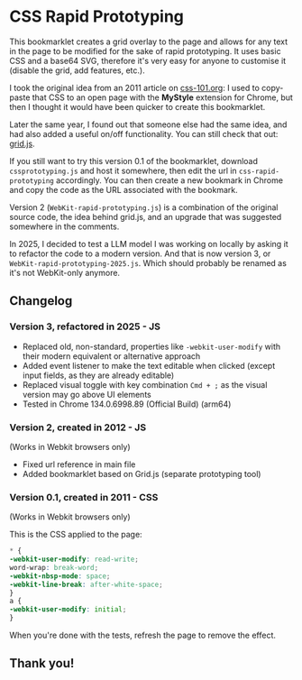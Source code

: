 # CSS Rapid Prototyping

This bookmarklet creates a grid overlay to the page and allows for any text in the page to be modified for the sake of rapid prototyping.
It uses basic CSS and a base64 SVG, therefore it's very easy for anyone to customise it (disable the grid, add features, etc.).

I took the original idea from an 2011 article on [css-101.org](http://cssmojo.com/trick_for_rapid_prototyping/): I used to copy-paste that CSS to an open page with the **MyStyle** extension for Chrome, but then I thought it would have been quicker to create this bookmarklet.

Later the same year, I found out that someone else had the same idea, and had also added a useful on/off functionality. You can still check that out: [grid.js](https://gist.github.com/webxl/1232664).

If you still want to try this version 0.1 of the bookmarklet, download `cssprototyping.js` and host it somewhere, then edit the url in `css-rapid-prototyping` accordingly. You can then create a new bookmark in Chrome and copy the code as the URL associated with the bookmark.

Version 2 (`WebKit-rapid-prototyping.js`) is a combination of the original source code, the idea behind grid.js, and an upgrade that was suggested somewhere in the comments.

In 2025, I decided to test a LLM model I was working on locally by asking it to refactor the code to a modern version. And that is now version 3, or `WebKit-rapid-prototyping-2025.js`. Which should probably be renamed as it's not WebKit-only anymore.


## Changelog

### Version 3, refactored in 2025 - JS

- Replaced old, non-standard, properties like `-webkit-user-modify` with their modern equivalent or alternative approach
- Added event listener to make the text editable when clicked (except input fields, as they are already editable)
- Replaced visual toggle with key combination `Cmd + ;` as the visual version may go above UI elements
- Tested in Chrome 134.0.6998.89 (Official Build) (arm64)


### Version 2, created in 2012 - JS
(Works in Webkit browsers only)

- Fixed url reference in main file
- Added bookmarklet based on Grid.js (separate prototyping tool)


### Version 0.1, created in 2011 - CSS
(Works in Webkit browsers only)

This is the CSS applied to the page:

```css
* {
-webkit-user-modify: read-write;
word-wrap: break-word;
-webkit-nbsp-mode: space;
-webkit-line-break: after-white-space;
}
a {
-webkit-user-modify: initial;
}
```

When you're done with the tests, refresh the page to remove the effect.

## Thank you!
